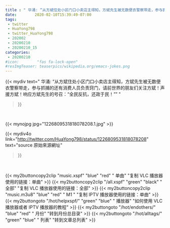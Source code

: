 ```yaml
---
title : " 华涌: “从方斌住处小区门口小卖店主得知，方斌先生被无数便衣警察带走，参与抓捕的还有消费人员负责窍门，请前世界的朋友们关注方斌！声援方斌！响应方斌先生的号召：“全民反抗，还政于民！””  "
date:        2020-02-10T15:39:49-07:00
tags:
 - twitter
 - HuaYong798
 - twitter_HuaYong798
 - 202002
 - 20200210
 - 20200210_15
categories:
 - 20200210
#icon:        "fas fa-lock-open"
#resImgTeaser: teaserpics/wikipedia.org/emacs-jokes.png
---
```


{{< mydiv text=" 华涌: “从方斌住处小区门口小卖店主得知，方斌先生被无数便衣警察带走，参与抓捕的还有消费人员负责窍门，请前世界的朋友们关注方斌！声援方斌！响应方斌先生的号召：“全民反抗，还政于民！””  "
>}}
<br>


 {{< mynojpg jpg="1226809531818078208.1.jpg" >}}<br> 



{{< mydiv4o link="http://twitter.com/HuaYong798/status/1226809531818078208"
text="source 原始來源網址"
>}}


<br>



{{< my2buttoncopy2clip "music.xspf"        "blue"   "red"    " 单曲"  "复制 VLC 播放器使用的链接：单曲" >}} {{< my2buttoncopy2clip "/all.xspf"         "green"  "black"  " 全部"  "复制 VLC 播放器使用的链接：全部" >}} {{< my2buttoncopy2clip "music.m3u8"        "blue"   "red"    " M1 "    "复制 IPTV 播放器使用的链接：单曲" >}} {{< my2buttongoto      "/hot/helpxspf/"    "green"  "blue"   " 播放器" "如何使用 VLC 播放器或者 IPTV 播放器的教程" >}} {{< my2buttongoto      "/hot/endothers/"   "blue"   "red"    " 月份"   "转到月份总目录" >}} {{< my2buttongoto      "/hot/alltags/"     "green"  "blue"   " 列表"   "转到文章总列表" >}} 
